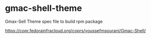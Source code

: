 # gmac-shell-theme
Gmax-Sell Theme spec file to build rpm package


https://copr.fedorainfracloud.org/coprs/youssefmsourani/Gmac-Shell/
